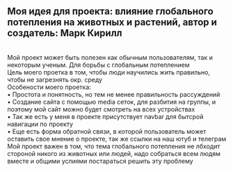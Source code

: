 ## Моя идея для проекта: влияние глобального потепления на животных и растений, автор и создатель: Марк Кирилл
<br>Мой проект может быть полезен как обычным пользователям, так и некоторым ученым. Для борьбы с глобальным потеплением
<br>Цель моего проетка в том, чтобы люди научились жить правильно, чтобы не загрезнять окр. среду
<br>Особености моего проетка:
<br>  • Простота и понятность, но тем не менее правильность рассуждений
<br>  • Создание сайта с помощью media сеток, для разбития на группы, и поэтому мой сайт можно будет смотреть на всех устройствах
<br>  • Так же есть у меня в проекте присутствует navbar для бытсрой навигации по проекту
<br>  • Еще есть форма обратной связи, в которой пользователь может оставить свое мнение о проекте, так же ссылки на наш ютуб и телеграм
<br>Мой проект важен в том, что тема глобального потепления не лбходит стороной никого из животных или людей, надо собраться всем людям вместе и общими услиями постараться решить эту проблему
